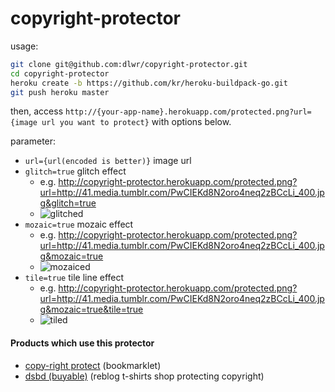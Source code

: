 # copyright-protector

usage:

```bash
git clone git@github.com:dlwr/copyright-protector.git
cd copyright-protector
heroku create -b https://github.com/kr/heroku-buildpack-go.git
git push heroku master
```

then, access `http://{your-app-name}.herokuapp.com/protected.png?url={image url you want to protect}` with options below.

parameter:
- `url={url(encoded is better)}` image url
- `glitch=true` glitch effect
   - e.g. http://copyright-protector.herokuapp.com/protected.png?url=http://41.media.tumblr.com/PwCIEKd8N2oro4neq2zBCcLi_400.jpg&glitch=true
   - ![glitched](http://copyright-protector.herokuapp.com/protected.png?url=http://41.media.tumblr.com/PwCIEKd8N2oro4neq2zBCcLi_400.jpg&glitch=true)
- `mozaic=true` mozaic effect
   - e.g. http://copyright-protector.herokuapp.com/protected.png?url=http://41.media.tumblr.com/PwCIEKd8N2oro4neq2zBCcLi_400.jpg&mozaic=true
   - ![mozaiced](http://copyright-protector.herokuapp.com/protected.png?url=http://41.media.tumblr.com/PwCIEKd8N2oro4neq2zBCcLi_400.jpg&mozaic=true)
- `tile=true` tile line effect
   - e.g. http://copyright-protector.herokuapp.com/protected.png?url=http://41.media.tumblr.com/PwCIEKd8N2oro4neq2zBCcLi_400.jpg&mozaic=true&tile=true
   - ![tiled](http://copyright-protector.herokuapp.com/protected.png?url=http://41.media.tumblr.com/PwCIEKd8N2oro4neq2zBCcLi_400.jpg&mozaic=true&tile=true)

#### Products which use this protector

- [copy-right protect](http://let.hatelabo.jp/yuta25/let/hJmf5_3V9vtf) (bookmarklet)
- [dsbd (buyable)](https://suzuri.jp/yuta25/omoide/2384) (reblog t-shirts shop protecting copyright)
